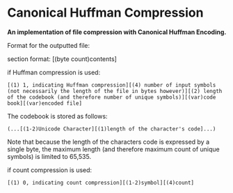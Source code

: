 # Canonical Huffman Compression

**An implementation of file compression with Canonical Huffman Encoding.**

Format for the outputted file:

section format: [(byte count)contents]

if Huffman compression is used:

```[(1) 1, indicating Huffman compression][(4) number of input symbols (not necessarily the length of the file in bytes however)][(2) length of the codebook (and therefore number of unique symbols)][(var)code book][(var)encoded file]```

The codebook is stored as follows:

```(...[(1-2)Unicode Character][(1)length of the character's code]...)```

Note that because the length of the characters code is expressed
by a single byte, the maximum length (and therefore maximum count
of unique symbols) is limited to 65,535.

if count compression is used:

```[(1) 0, indicating count compression][(1-2)symbol][(4)count]```